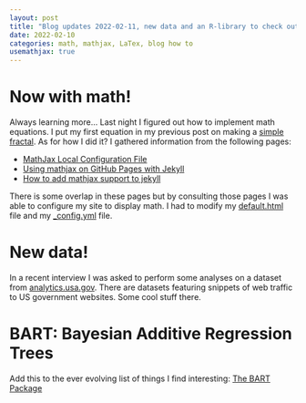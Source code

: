 ```yaml
---
layout: post
title: "Blog updates 2022-02-11, new data and an R-library to check out"
date: 2022-02-10
categories: math, mathjax, LaTex, blog how to
usemathjax: true
---
```


# Now with math!
Always learning more... Last night I figured out how to implement math equations. I put my first equation in my previous post on making a [simple fractal](/blog/2022/02/10/simple-fractal). As for how I did it? I gathered information from the following pages:

- [MathJax Local Configuration File](https://vincenttam.github.io/blog/2014/11/09/mathjax-local-configuration-file/)
- [Using mathjax on GitHub Pages with Jekyll ](https://alanduan.me/random/mathjax/)
- [How to add mathjax support to jekyll](http://webdocs.cs.ualberta.ca/~zichen2/blog/coding/setup/2019/02/17/how-to-add-mathjax-support-to-jekyll.html)

There is some overlap in these pages but by consulting those pages I was able to configure my site to display math. I had to modify my [default.html](https://github.com/mike-babb/mike-babb.github.io/blob/main/_layouts/default.html) file and my [_config.yml](https://github.com/mike-babb/mike-babb.github.io/blob/main/_config.yml) file. 

# New data!
In a recent interview I was asked to perform some analyses on a dataset from [analytics.usa.gov](https://analytics.usa.gov/). There are datasets featuring snippets of web traffic to US government websites. Some cool stuff there. 

# BART: Bayesian Additive Regression Trees
Add this to the ever evolving list of things I find interesting:
[The BART Package](https://cran.r-project.org/web/packages/BART/index.html)


